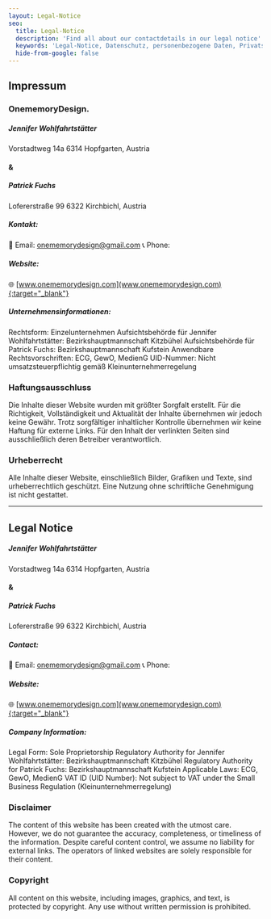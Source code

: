 ```yaml
---
layout: Legal-Notice
seo:
  title: Legal-Notice
  description: 'Find all about our contactdetails in our legal notice'
  keywords: 'Legal-Notice, Datenschutz, personenbezogene Daten, Privatsphäre, DSGVO'
  hide-from-google: false
---
```


## Impressum

### OnememoryDesign.

##### Jennifer Wohlfahrtstätter
Vorstadtweg 14a
6314 Hopfgarten, Austria

#### &

##### Patrick Fuchs
Lofererstraße 99
6322 Kirchbichl, Austria

##### Kontakt:
📧 Email: <a href="mailto:onememorydesign@gmail.com">onememorydesign@gmail.com</a>
📞 Phone: 

##### Website:
🌐 [www.onememorydesign.com](www.onememorydesign.com){:target="_blank"}

##### Unternehmensinformationen:

Rechtsform: Einzelunternehmen
Aufsichtsbehörde für Jennifer Wohlfahrtstätter: Bezirkshauptmannschaft Kitzbühel
Aufsichtsbehörde für Patrick Fuchs: Bezirkshauptmannschaft Kufstein
Anwendbare Rechtsvorschriften: ECG, GewO, MedienG
UID-Nummer: Nicht umsatzsteuerpflichtig gemäß Kleinunternehmerregelung

### Haftungsausschluss

Die Inhalte dieser Website wurden mit größter Sorgfalt erstellt. Für die Richtigkeit, Vollständigkeit und Aktualität der Inhalte übernehmen wir jedoch keine Gewähr. Trotz sorgfältiger inhaltlicher Kontrolle übernehmen wir keine Haftung für externe Links. Für den Inhalt der verlinkten Seiten sind ausschließlich deren Betreiber verantwortlich.

### Urheberrecht 

Alle Inhalte dieser Website, einschließlich Bilder, Grafiken und Texte, sind urheberrechtlich geschützt. Eine Nutzung ohne schriftliche Genehmigung ist nicht gestattet.

<hr>

## Legal Notice

##### Jennifer Wohlfahrtstätter
Vorstadtweg 14a
6314 Hopfgarten, Austria

#### &

##### Patrick Fuchs
Lofererstraße 99
6322 Kirchbichl, Austria

##### Contact:
📧 Email: <a href="mailto:onememorydesign@gmail.com">onememorydesign@gmail.com</a>
📞 Phone: 

##### Website:
🌐 [www.onememorydesign.com](www.onememorydesign.com){:target="_blank"}

##### Company Information:

Legal Form: Sole Proprietorship
Regulatory Authority for Jennifer Wohlfahrtstätter: Bezirkshauptmannschaft Kitzbühel
Regulatory Authority for Patrick Fuchs: Bezirkshauptmannschaft Kufstein
Applicable Laws: ECG, GewO, MedienG
VAT ID (UID Number): Not subject to VAT under the Small Business Regulation (Kleinunternehmerregelung)

### Disclaimer

The content of this website has been created with the utmost care. However, we do not guarantee the accuracy, completeness, or timeliness of the information. Despite careful content control, we assume no liability for external links. The operators of linked websites are solely responsible for their content.

### Copyright 

All content on this website, including images, graphics, and text, is protected by copyright. Any use without written permission is prohibited.
